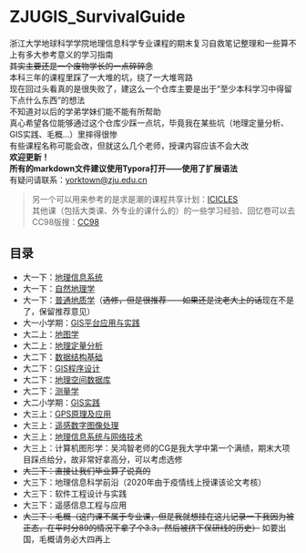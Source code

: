 # ZJUGIS_SurvivalGuide  
浙江大学地球科学学院地理信息科学专业课程的期末复习自救笔记整理和一些算不上有多大参考意义的学习指南  
~~其实主要还是一个废物学长的一点碎碎念~~  
本科三年的课程里踩了一大堆的坑，绕了一大堆弯路  
现在回过头看真的是很失败了，建这么一个仓库主要是出于“至少本科学习中得留下点什么东西”的想法  
不知道对以后的学弟学妹们能不能有所帮助  
真心希望各位能够通过这个仓库少踩一点坑，毕竟我在某些坑（地理定量分析、GIS实践、毛概…）里摔得很惨  
有些课程名称可能会改，但就这么几个老师，授课内容应该不会大改  
**欢迎更新！**  
**所有的markdown文件建议使用Typora打开——使用了扩展语法**    
有疑问请联系：yorktown@zju.edu.cn  
> 另一个可以用来参考的是求是潮的课程共享计划：[ICICLES](https://github.com/QSCTech/zju-icicles)  
> 其他课（包括大类课、外专业的课什么的）的一些学习经验、回忆卷可以去CC98版搜：[CC98](https://www.cc98.org)  
  
## 目录
- 大一下：[地理信息系统](https://github.com/yorktownting/ZJUGIS_SurvivalGuide/tree/master/%E5%9C%B0%E7%90%86%E4%BF%A1%E6%81%AF%E7%B3%BB%E7%BB%9F)  
- 大一下：[自然地理学](https://github.com/yorktownting/ZJUGIS_SurvivalGuide/tree/master/%E8%87%AA%E7%84%B6%E5%9C%B0%E7%90%86%E5%AD%A6)  
- 大一下：[普通地质学](https://github.com/yorktownting/ZJUGIS_SurvivalGuide/tree/master/%E6%99%AE%E9%80%9A%E5%9C%B0%E8%B4%A8%E5%AD%A6)（~~选修，但是很推荐——如果还是沈老大上的话~~现在不是了，保留推荐意见）  
- 大一小学期：[GIS平台应用与实践](https://github.com/yorktownting/ZJUGIS_SurvivalGuide/tree/master/GIS%E5%B9%B3%E5%8F%B0%E5%BA%94%E7%94%A8%E4%B8%8E%E5%AE%9E%E8%B7%B5)  
- 大二上：[地图学](https://github.com/yorktownting/ZJUGIS_SurvivalGuide/blob/master/%E5%9C%B0%E5%9B%BE%E5%AD%A6/README.md)  
- 大二上：[地理定量分析](https://github.com/yorktownting/ZJUGIS_SurvivalGuide/tree/master/%E5%9C%B0%E7%90%86%E5%AE%9A%E9%87%8F%E5%88%86%E6%9E%90)  
- 大二下：[数据结构基础](https://github.com/yorktownting/ZJUGIS_SurvivalGuide/tree/master/%E6%95%B0%E6%8D%AE%E7%BB%93%E6%9E%84%E5%9F%BA%E7%A1%80)  
- 大二下：[GIS程序设计](https://github.com/yorktownting/ZJUGIS_SurvivalGuide/tree/master/GIS%E7%A8%8B%E5%BA%8F%E8%AE%BE%E8%AE%A1)  
- 大二下：[地理空间数据库](https://github.com/yorktownting/ZJUGIS_SurvivalGuide/tree/master/%E5%9C%B0%E7%90%86%E7%A9%BA%E9%97%B4%E6%95%B0%E6%8D%AE%E5%BA%93)  
- 大二下：[测量学](https://github.com/yorktownting/ZJUGIS_SurvivalGuide/tree/master/%E6%B5%8B%E9%87%8F%E5%AD%A6)  
- 大二小学期：[GIS实践](https://github.com/yorktownting/ZJUGIS_SurvivalGuide/tree/master/GIS%E5%AE%9E%E8%B7%B5)  
- 大三上：[GPS原理及应用](https://github.com/yorktownting/ZJUGIS_SurvivalGuide/tree/master/GPS%E5%8E%9F%E7%90%86%E4%B8%8E%E5%BA%94%E7%94%A8)
- 大三上：[遥感数字图像处理](https://github.com/yorktownting/ZJUGIS_SurvivalGuide/tree/master/%E9%81%A5%E6%84%9F%E6%95%B0%E5%AD%97%E5%9B%BE%E5%83%8F%E5%A4%84%E7%90%86)  
- 大三上：[地理信息系统与网络技术](https://github.com/yorktownting/ZJUGIS_SurvivalGuide/tree/master/%E5%9C%B0%E7%90%86%E4%BF%A1%E6%81%AF%E7%B3%BB%E7%BB%9F%E4%B8%8E%E7%BD%91%E7%BB%9C%E6%8A%80%E6%9C%AF)  
- 大三上：计算机图形学：吴鸿智老师的CG是我大学中第一个满绩，期末大项目踩点给分，故非常好拿高分，可以考虑选修
- ~~大三下：直接让我们毕业算了说真的~~ 
- 大三下：地理信息科学前沿（2020年由于疫情线上授课该论文考核）
- 大三下：软件工程设计与实践
- 大三下：遥感信息工程与应用
- ~~大三下：毛概（这门课不属于专业课，但是我就想挂在这儿记录一下我因为被正态，在平时分89的情况下拿了个3.3，然后被挤下保研线的历史）~~ 如要出国，毛概请务必大四再上  
